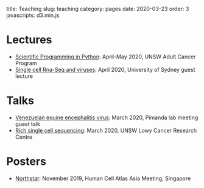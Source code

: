 title: Teaching
slug: teaching
category: pages
date: 2020-03-23
order: 3
javascripts: d3.min.js


# Lectures
- [Scientific Programming in Python](https://drive.google.com/drive/folders/1Q7QpTqu6nJCcIQxHZrSMkpOVg1ZHHSLf?usp=sharing): April-May 2020, UNSW Adult Cancer Program
- [Single cell Rna-Seq and viruses](https://docs.google.com/presentation/d/1VY9fHmkmXEJ1f2TQx65qXzOWm5KsuXVwRg7-SLncgYA): April 2020, University of Sydney guest lecture

# Talks
- [Venezuelan equine encephalitis virus](https://docs.google.com/presentation/d/1pLEzF1f8SAEG0U6yoc9_ACoik6iLXOfnmkzcQwWmWOY/edit?usp=sharing): March 2020, Pimanda lab meeting guest talk
- [Rich single cell sequencing](https://docs.google.com/presentation/d/1lA3IU7FXRaG6VGdL63ANPtQedE_ioSjCFJBaSEVnLVI): March 2020, UNSW Lowy Cancer Research Centre

# Posters
- [Northstar](https://drive.google.com/file/d/1YH1hFtFajIdiJdnDJ577auEvCgNzFBRr): November 2019, Human Cell Atlas Asia Meeting, Singapore
